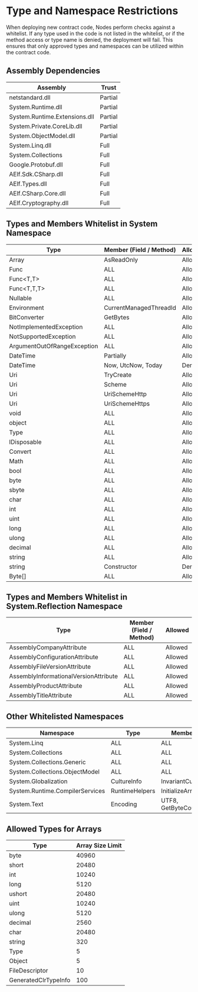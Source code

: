 # Type and Namespace Restrictions

When deploying new contract code, Nodes perform checks against a whitelist. If any type used in the code is not listed in the whitelist, or if the method access or type name is denied, the deployment will fail. This ensures that only approved types and namespaces can be utilized within the contract code.

## Assembly Dependencies

| Assembly                     | Trust   |
|------------------------------|---------|
| netstandard.dll              | Partial |
| System.Runtime.dll           | Partial |
| System.Runtime.Extensions.dll| Partial |
| System.Private.CoreLib.dll   | Partial |
| System.ObjectModel.dll       | Partial |
| System.Linq.dll              | Full    |
| System.Collections           | Full    |
| Google.Protobuf.dll          | Full    |
| AElf.Sdk.CSharp.dll          | Full    |
| AElf.Types.dll               | Full    |
| AElf.CSharp.Core.dll         | Full    |
| AElf.Cryptography.dll        | Full    |

## Types and Members Whitelist in System Namespace

| Type                          | Member (Field / Method) | Allowed   |
|-------------------------------|-------------------------|-----------|
| Array                         | AsReadOnly              | Allowed   |
| Func<T>                       | ALL                     | Allowed   |
| Func<T,T>                     | ALL                     | Allowed   |
| Func<T,T,T>                   | ALL                     | Allowed   |
| Nullable<T>                   | ALL                     | Allowed   |
| Environment                   | CurrentManagedThreadId  | Allowed   |
| BitConverter                  | GetBytes                | Allowed   |
| NotImplementedException       | ALL                     | Allowed   |
| NotSupportedException       | ALL                     | Allowed   |
| ArgumentOutOfRangeException | ALL                     | Allowed   |
| DateTime                      | Partially               | Allowed   |
| DateTime                      | Now, UtcNow, Today      | Denied    |
| Uri                           | TryCreate               | Allowed   |
| Uri                           | Scheme                  | Allowed   |
| Uri                           | UriSchemeHttp           | Allowed   |
| Uri                           | UriSchemeHttps          | Allowed   |
| void                          | ALL                     | Allowed   |
| object                        | ALL                     | Allowed   |
| Type                          | ALL                     | Allowed   |
| IDisposable                   | ALL                     | Allowed   |
| Convert                       | ALL                     | Allowed   |
| Math                          | ALL                     | Allowed   |
| bool                          | ALL                     | Allowed   |
| byte                          | ALL                     | Allowed   |
| sbyte                         | ALL                     | Allowed   |
| char                          | ALL                     | Allowed   |
| int                           | ALL                     | Allowed   |
| uint                          | ALL                     | Allowed   |
| long                          | ALL                     | Allowed   |
| ulong                         | ALL                     | Allowed   |
| decimal                       | ALL                     | Allowed   |
| string                        | ALL                     | Allowed   |
| string                        | Constructor             | Denied    |
| Byte[]                        | ALL                     | Allowed   |

## Types and Members Whitelist in System.Reflection Namespace

| Type                                | Member (Field / Method)         | Allowed   |
|-------------------------------------|---------------------------------|-----------|
| AssemblyCompanyAttribute             | ALL                             | Allowed   |
| AssemblyConfigurationAttribute      | ALL                             | Allowed   |
| AssemblyFileVersionAttribute         | ALL                             | Allowed   |
| AssemblyInformationalVersionAttribute | ALL                           | Allowed   |
| AssemblyProductAttribute            | ALL                             | Allowed   |
| AssemblyTitleAttribute             | ALL                             | Allowed   |

## Other Whitelisted Namespaces

| Namespace                             | Type         | Member                | Allowed   |
|---------------------------------------|--------------|-----------------------|-----------|
| System.Linq                           | ALL          | ALL                   | Allowed   |
| System.Collections                    | ALL          | ALL                   | Allowed   |
| System.Collections.Generic            | ALL          | ALL                   | Allowed   |
| System.Collections.ObjectModel       | ALL          | ALL                   | Allowed   |
| System.Globalization                 | CultureInfo  | InvariantCulture      | Allowed   |
| System.Runtime.CompilerServices     | RuntimeHelpers | InitializeArray     | Allowed   |
| System.Text                           | Encoding     | UTF8, GetByteCount    | Allowed   |

## Allowed Types for Arrays

| Type               | Array Size Limit |
|--------------------|------------------|
| byte               | 40960            |
| short              | 20480            |
| int                | 10240            |
| long               | 5120             |
| ushort             | 20480            |
| uint               | 10240            |
| ulong              | 5120             |
| decimal            | 2560             |
| char               | 20480            |
| string             | 320              |
| Type               | 5                |
| Object             | 5                |
| FileDescriptor     | 10               |
| GeneratedClrTypeInfo | 100            |